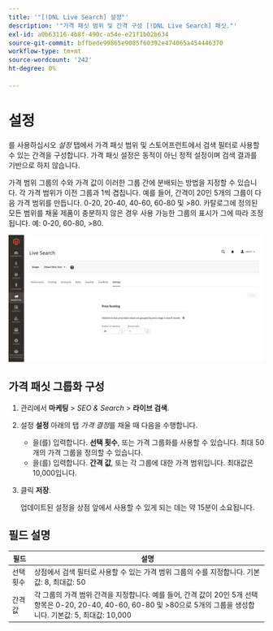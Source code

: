 ```yaml
---
title: '"[!DNL Live Search] 설정"'
description: '"가격 패싯 범위 및 간격 구성 [!DNL Live Search] 패싯."'
exl-id: a0b63116-4b8f-490c-a54e-e21f1b02b634
source-git-commit: bffbede99865e9085f60392e474065a454446370
workflow-type: tm+mt
source-wordcount: '242'
ht-degree: 0%

---
```


# 설정

를 사용하십시오 *설정* 탭에서 가격 패싯 범위 및 스토어프런트에서 검색 필터로 사용할 수 있는 간격을 구성합니다. 가격 패싯 설정은 동적이 아닌 정적 설정이며 검색 결과를 기반으로 하지 않습니다.

가격 범위 그룹의 수와 가격 값이 이러한 그룹 간에 분배되는 방법을 지정할 수 있습니다. 각 가격 범위가 이전 그룹과 1씩 겹칩니다. 예를 들어, 간격이 20인 5개의 그룹이 다음 가격 범위를 만듭니다. 0-20, 20-40, 40-60, 60-80 및 >80. 카탈로그에 정의된 모든 범위를 채울 제품이 충분하지 않은 경우 사용 가능한 그룹의 표시가 그에 따라 조정됩니다. 예: 0-20, 60-80, >80.

![설정](assets/settings.png)

## 가격 패싯 그룹화 구성

1. 관리에서 **마케팅** > *SEO &amp; Search* > **라이브 검색**.
1. 설정 **설정** 아래의 탭 *가격 결정*&#x200B;를 채울 때 다음을 수행합니다.
   * 을(를) 입력합니다. **선택 횟수**, 또는 가격 그룹화를 사용할 수 있습니다. 최대 50개의 가격 그룹을 정의할 수 있습니다.
   * 을(를) 입력합니다. **간격 값**, 또는 각 그룹에 대한 가격 범위입니다. 최대값은 10,000입니다.
1. 클릭 **저장**.

   업데이트된 설정을 상점 앞에서 사용할 수 있게 되는 데는 약 15분이 소요됩니다.

## 필드 설명

| 필드 | 설명 |
|--- |--- |
| 선택 횟수 | 상점에서 검색 필터로 사용할 수 있는 가격 범위 그룹의 수를 지정합니다. 기본값: 8, 최대값: 50 |
| 간격 값 | 각 그룹의 가격 범위 간격을 지정합니다. 예를 들어, 간격 값이 20인 5개 선택 항목은 0-20, 20-40, 40-60, 60-80 및 >80으로 5개의 그룹을 생성합니다. 기본값: 5, 최대값: 10,000 |
